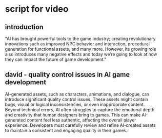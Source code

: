 # script for video 

## introduction 
"AI has brought powerful tools to the game industry; creating revolutionary innovations such as improved NPC behavior and interaction, procedural generation for functional assets, and many more. However, its growing role also introduces many negative effects and today we’re going to look at how they can impact the future of game development." 

## david - quality control issues in AI game development

AI-generated assets, such as characters, animations, and dialogue, can introduce significant quality control issues. These assets might contain bugs, visual or logical inconsistencies, or even inappropriate content. Beyond technical errors, AI often struggles to capture the emotional depth and creativity that human designers bring to games. This can make AI-generated content feel less authentic, affecting the overall player experience. Developers must carefully review and refine AI-created assets to maintain a consistent and engaging quality in their games.
